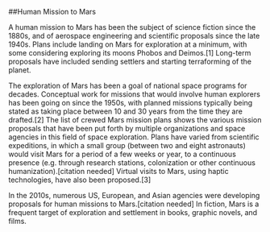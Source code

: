 ##Human Mission to Mars



A human mission to Mars has been the subject of science fiction since the 1880s, and of aerospace engineering and scientific proposals since the late 1940s. Plans include landing on Mars for exploration at a minimum, with some considering exploring its moons Phobos and Deimos.[1] Long-term proposals have included sending settlers and starting terraforming of the planet.







The exploration of Mars has been a goal of national space programs for decades. Conceptual work for missions that would involve human explorers has been going on since the 1950s, with planned missions typically being stated as taking place between 10 and 30 years from the time they are drafted.[2] The list of crewed Mars mission plans shows the various mission proposals that have been put forth by multiple organizations and space agencies in this field of space exploration. Plans have varied from scientific expeditions, in which a small group (between two and eight astronauts) would visit Mars for a period of a few weeks or year, to a continuous presence (e.g. through research stations, colonization or other continuous humanization).[citation needed] Virtual visits to Mars, using haptic technologies, have also been proposed.[3]







In the 2010s, numerous US, European, and Asian agencies were developing proposals for human missions to Mars.[citation needed] In fiction, Mars is a frequent target of exploration and settlement in books, graphic novels, and films.